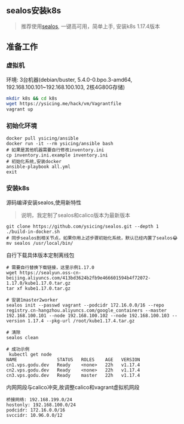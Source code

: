 ## sealos安装k8s

> 推荐使用[sealos](https://github.com/fanux/sealos), 一键高可用，简单上手, 安装k8s 1.17.4版本

## 准备工作

### 虚拟机

环境: 3台机器(debian/buster, 5.4.0-0.bpo.3-amd64, 192.168.100.101~192.168.100.103, 2核4G80G存储)

```bash
mkdir k8s && cd k8s
wget https://ysicing.me/hack/vm/Vagrantfile
vagrant up
```

### 初始化环境

```
docker pull ysicing/ansible
docker run -it --rm ysicing/ansible bash
# 如果是其他机器需要自行修改inventory.ini
cp inventory.ini.example inventory.ini
# 初始化系统,安装docker
ansible-playbook all.yml
exit
```

### 安装k8s

源码编译安装sealos,使用新特性

> 说明，我定制了sealos和calico版本为最新版本

```
git clone https://github.com/ysicing/sealos.git --depth 1
./build-in-docker.sh
# 同步sealos到相关节点，如果你用上述步骤初始化系统，默认已经内置了sealos😂
mv sealos /usr/local/bin/
```

自行下载具体版本定制离线包

```
# 需要自行替换下载链接，这里示例1.17.0
wget https://sealyun.oss-cn-beijing.aliyuncs.com/413bd3624b2fb9e466601594b4f72072-1.17.0/kube1.17.0.tar.gz
tar xf kube1.17.0.tar.gz
```

```
# 安装1master2worker
sealos init --passwd vagrant --podcidr 172.16.0.0/16 --repo registry.cn-hangzhou.aliyuncs.com/google_containers --master  192.168.100.101 --node 192.168.100.102 --node 192.168.100.103 --version 1.17.4 --pkg-url /root/kube1.17.4.tar.gz

# 清除
sealos clean

# 成功示例
 kubectl get node
NAME               STATUS   ROLES    AGE   VERSION
cn1.vps.godu.dev   Ready    <none>   22h   v1.17.4
cn2.vps.godu.dev   Ready    <none>   22h   v1.17.4
cn3.vps.godu.dev   Ready    master   22h   v1.17.4
```

内网网段与calico冲突,故调整calico和vagrant虚拟机网段

```
桥接网络: 192.168.199.0/24
hostonly: 192.168.100.0/24
podcidr: 172.16.0.0/16
svccidr: 10.96.0.0/12
```